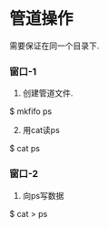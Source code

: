 # 管道操作

需要保证在同一个目录下.

### 窗口-1
1. 创建管道文件.

 $ mkfifo ps
 
2. 用cat读ps

 $ cat ps
 
### 窗口-2
1. 向ps写数据

 $ cat > ps
 
